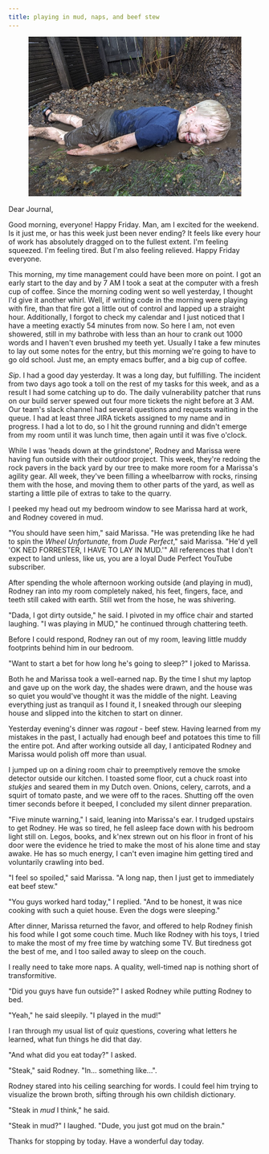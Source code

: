 ```yaml
---
title: playing in mud, naps, and beef stew
---
```


<figure>
  <a href="/images/banners/2020-09-25.jpg">
    <img alt="banner" src="/images/banners/2020-09-25.jpg"/>
  </a>
</figure>

Dear Journal,

Good morning, everyone!  Happy Friday.  Man, am I excited for the
weekend.  Is it just me, or has this week just been never ending?  It
feels like every hour of work has absolutely dragged on to the fullest
extent.  I'm feeling squeezed.  I'm feeling tired.  But I'm also
feeling relieved.  Happy Friday everyone.

This morning, my time management could have been more on point.  I got
an early start to the day and by 7 AM I took a seat at the computer
with a fresh cup of coffee.  Since the morning coding went so well
yesterday, I thought I'd give it another whirl.  Well, if writing code
in the morning were playing with fire, than that fire got a little out
of control and lapped up a straight hour.  Additionally, I forgot to
check my calendar and I just noticed that I have a meeting exactly 54
minutes from now.  So here I am, not even showered, still in my
bathrobe with less than an hour to crank out 1000 words and I haven't
even brushed my teeth yet.  Usually I take a few minutes to lay out
some notes for the entry, but this morning we're going to have to go
old school.  Just me, an empty emacs buffer, and a big cup of coffee.

_Sip_.  I had a good day yesterday.  It was a long day, but
fulfilling.  The incident from two days ago took a toll on the rest of
my tasks for this week, and as a result I had some catching up to do.
The daily vulnerability patcher that runs on our build server spewed
out four more tickets the night before at 3 AM.  Our team's slack
channel had several questions and requests waiting in the queue.  I
had at least three JIRA tickets assigned to my name and in progress.
I had a lot to do, so I hit the ground running and didn't emerge from
my room until it was lunch time, then again until it was five o'clock.

While I was 'heads down at the grindstone', Rodney and Marissa were
having fun outside with their outdoor project.  This week, they're
redoing the rock pavers in the back yard by our tree to make more room
for a Marissa's agility gear.  All week, they've been filling a
wheelbarrow with rocks, rinsing them with the hose, and moving them to
other parts of the yard, as well as starting a little pile of extras
to take to the quarry.

I peeked my head out my bedroom window to see Marissa hard at work,
and Rodney covered in mud.

"You should have seen him," said Marissa.  "He was pretending like he
had to spin the _Wheel Unfortunate_, from _Dude Perfect_," said
Marissa.  "He'd yell 'OK NED FORRESTER, I HAVE TO LAY IN MUD.'"  All
references that I don't expect to land unless, like us, you are a
loyal Dude Perfect YouTube subscriber.

After spending the whole afternoon working outside (and playing in
mud), Rodney ran into my room completely naked, his feet, fingers,
face, and teeth still caked with earth.  Still wet from the hose, he
was shivering.

"Dada, I got dirty outside," he said.  I pivoted in my office chair
and started laughing.  "I was playing in MUD," he continued through
chattering teeth.

Before I could respond, Rodney ran out of my room, leaving little
muddy footprints behind him in our bedroom.

"Want to start a bet for how long he's going to sleep?" I joked to
Marissa.

Both he and Marissa took a well-earned nap.  By the time I shut my
laptop and gave up on the work day, the shades were drawn, and the
house was so quiet you would've thought it was the middle of the
night.  Leaving everything just as tranquil as I found it, I sneaked
through our sleeping house and slipped into the kitchen to start on
dinner.

Yesterday evening's dinner was _ragout_ - beef stew.  Having learned
from my mistakes in the past, I actually had enough beef and potatoes
this time to fill the entire pot.  And after working outside all day,
I anticipated Rodney and Marissa would polish off more than usual.

I jumped up on a dining room chair to preemptively remove the smoke
detector outside our kitchen.  I toasted some floor, cut a chuck roast
into _stukjes_ and seared them in my Dutch oven.  Onions, celery,
carrots, and a squirt of tomato paste, and we were off to the races.
Shutting off the oven timer seconds before it beeped, I concluded my
silent dinner preparation.

"Five minute warning," I said, leaning into Marissa's ear.  I trudged
upstairs to get Rodney.  He was so tired, he fell asleep face down
with his bedroom light still on.  Legos, books, and k'nex strewn out
on his floor in front of his door were the evidence he tried to make
the most of his alone time and stay awake.  He has so much energy, I
can't even imagine him getting tired and voluntarily crawling into
bed.

"I feel so spoiled," said Marissa.  "A long nap, then I just get to
immediately eat beef stew."

"You guys worked hard today," I replied.  "And to be honest, it was
nice cooking with such a quiet house.  Even the dogs were sleeping."

After dinner, Marissa returned the favor, and offered to help Rodney
finish his food while I got some couch time.  Much like Rodney with
his toys, I tried to make the most of my free time by watching some
TV.  But tiredness got the best of me, and I too sailed away to sleep
on the couch.

I really need to take more naps.  A quality, well-timed nap is nothing
short of transformitive.

"Did you guys have fun outside?" I asked Rodney while putting Rodney
to bed.

"Yeah," he said sleepily.  "I played in the mud!"

I ran through my usual list of quiz questions, covering what letters
he learned, what fun things he did that day.

"And what did you eat today?" I asked.

"Steak," said Rodney.  "In... something like...".

Rodney stared into his ceiling searching for words.  I could feel him
trying to visualize the brown broth, sifting through his own childish
dictionary.

"Steak in _mud_ I think," he said.

"Steak in mud?" I laughed.  "Dude, you just got mud on the brain."

Thanks for stopping by today.  Have a wonderful day today.
